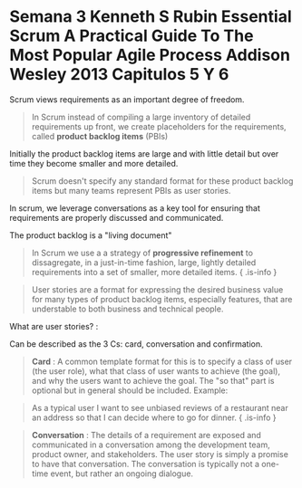 <!-- TITLE: Semana 3 Kenneth S Rubin Essential Scrum A Practical Guide To The Most Popular Agile Process Addison Wesley 2013 Capitulos 5 Y 6 -->
<!-- SUBTITLE: Requirements and user stories -->

# Semana 3 Kenneth S Rubin Essential Scrum A Practical Guide To The Most Popular Agile Process Addison Wesley 2013 Capitulos 5 Y 6


Scrum views requirements as an important degree of freedom. 

> In Scrum instead of compiling a large inventory of detailed requirements up front, we create placeholders for the requirements, called **product backlog items** (PBIs)

Initially the product backlog items are large and with little detail but over time they become smaller and more detailed.

> Scrum doesn't specify any standard format for these product backlog items but many teams represent PBIs as user stories.

In scrum, we leverage conversations as a key tool for ensuring that requirements are properly discussed and communicated.

The product backlog is a "living document"

> In Scrum we use a a strategy of **progressive refinement** to dissagregate, in a just-in-time fashion, large, lightly detailed requirements into a set of smaller, more detailed items.
{ .is-info }

> User stories are a format for expressing the desired business value for many types of product backlog items, especially features, that are understable to both business and technical people.

What are user stories? :

Can be described as the 3 Cs: card, conversation and confirmation.

> **Card** : A common template format for this is to specify a class of user (the user role), what that class of user wants to achieve (the goal), and why the users want to achieve the goal. The "so that" part is optional but in general should be included. Example:

> As a typical user I want to see unbiased reviews of a restaurant near an address so that I can decide where to go for dinner.
{ .is-info }

> **Conversation** : The details of a requirement are exposed and communicated in a conversation among the  development  team,  product  owner,  and  stakeholders.  The  user  story  is  simply  a promise to have that conversation. The  conversation  is  typically  not  a one-time event, but rather an ongoing dialogue.